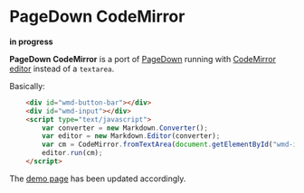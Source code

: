 PageDown CodeMirror
===================

**in progress**

**PageDown CodeMirror** is a port of [PageDown](https://code.google.com/p/pagedown/wiki/PageDown) running with [CodeMirror editor](https://codemirror.net/) instead of a `textarea`.

Basically:

```html
    <div id="wmd-button-bar"></div>
    <div id="wmd-input"></div>
    <script type="text/javascript">
        var converter = new Markdown.Converter();
        var editor = new Markdown.Editor(converter);
        var cm = CodeMirror.fromTextArea(document.getElementById("wmd-input"),{});
        editor.run(cm);
    </script>
```

The [demo page][1] has been updated accordingly.


  [1]: https://github.com/foo123/pagedown-codemirror/blob/master/demo/browser/demo.html